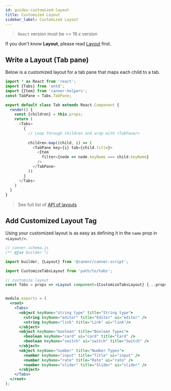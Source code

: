 ```yaml
---
id: guides-customized-layout
title: Customized Layout
sidebar_label: Customized Layout
---
```


> `React` version must be >= 16.x version

If you don't know **Layout**, please read [Layout](schema-layout-tags.md) first.

## Write a Layout (Tab pane)

Below is a customized layout for a tab pane that maps each child to a tab.

```js
import * as React from 'react';
import {Tabs} from 'antd';
import {Item} from 'canner-helpers';
const TabPane = Tabs.TabPane;

export default class Tab extends React.Component {
  render() {
    const {children} = this.props;
    return (
      <Tabs>
        {
          // Loop through children and wrap with <TabPane/>
          
          children.map((child, i) => (
            <TabPane key={i} tab={child.title}>
              <Item
                filter={node => node.keyName === child.keyName}
              />
            </TabPane>
          ))
        }
      </Tabs>
    )
  }
}
```

> See full list of [API of layouts](api-layout-components.md)

## Add Customized Layout Tag

Using your customized layout is as easy as defining it in the `name` prop in `<Layout/>`.

```jsx
// canner.schema.js
/** @jsx builder */

import builder, {Layout} from '@canenr/canner-script';

import CustomizeTabsLayout from 'path/to/tabs';

// customize layout 
const Tabs = props => <Layout component={CustomizeTabsLayout} {...props} />;


module.exports = (
  <root>
    <Tabs>
      <object keyName="string type" title="String type">
        <string keyName="editor" title="Editor" ui="editor" />
        <string keyName="link" title="Link" ui="link"/>
      </object>
      <object keyName="boolean" title="Boolean Types">
        <boolean keyName="card" ui="card" title="Card" />
        <boolean keyName="switch" ui="switch" title="Switch" />
      </object>
      <object keyName="number" title="Number Types">
        <number keyName="input" title="Title" ui="input" />
        <number keyName="rate" title="Rate" ui="rate" />
        <number keyName="slider" title="Slider" ui="slider" />
      </object>
    </Tabs>
  </root>
);
```